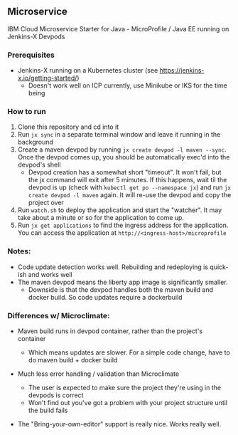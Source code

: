 ## Microservice
IBM Cloud Microservice Starter for Java - MicroProfile / Java EE running on Jenkins-X Devpods

### Prerequisites
- Jenkins-X running on a Kubernetes cluster (see https://jenkins-x.io/getting-started/)
   - Doesn't work well on ICP currently, use Minikube or IKS for the time being
   
### How to run
1) Clone this repository and cd into it
2) Run `jx sync` in a separate terminal window and leave it running in the background
3) Create a maven devpod by running `jx create devpod -l maven --sync`. Once the devpod comes up, you should be automatically exec'd into the devpod's shell
   - Devpod creation has a somewhat short "timeout". It won't fail, but the jx command will exit after 5 mimutes. If this happens, wait til the devpod is up (check with `kubectl get po --namespace jx`) and run `jx create devpod -l maven` again. It will re-use the devpod and copy the project over
4) Run `watch.sh` to deploy the application and start the "watcher". It may take about a minute or so for the application to come up.
5) Run `jx get applications` to find the ingress address for the application. You can access the application at `http://<ingress-host>/microprofile`

### Notes:
- Code update detection works well. Rebuilding and redeploying is quick-ish and works well
- The maven devpod means the liberty app image is significantly smaller.
   - Downside is that the devpod handles both the maven build and docker build. So code updates require a dockerbuild

### Differences w/ Microclimate:
- Maven build runs in devpod container, rather than the project's container

	- Which means updates are slower. For a simple code change, have to do maven build + docker build
- Much less error handling / validation than Microclimate
	
	- The user is expected to make sure the project they're using in the devpods is correct
	- Won't find out you've got a problem with your project structure until the build fails
- The "Bring-your-own-editor" support is really nice. Works really well.
